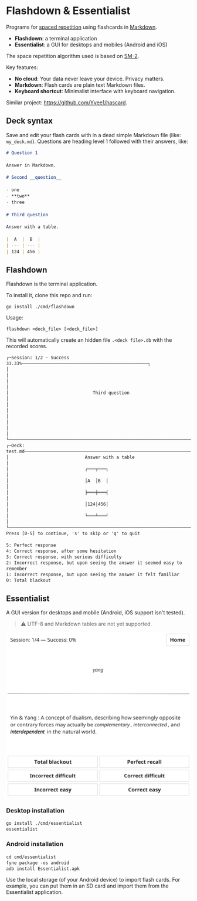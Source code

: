 # Flashdown & Essentialist

Programs for [spaced repetition][1] using flashcards in [Markdown][2].
- **Flashdown**: a terminal application
- **Essentialist**: a GUI for desktops and mobiles (Android and iOS)

The space repetition algorithm used is based on [SM-2][3].

Key features:

- **No cloud**: Your data never leave your device. Privacy matters.
- **Markdown**: Flash cards are plain text Markdown files.
- **Keyboard shortcut**: Minimalist interface with keyboard navigation.

Similar project: https://github.com/Yvee1/hascard.

[1]: https://en.wikipedia.org/wiki/Spaced_repetition
[2]: https://en.wikipedia.org/wiki/Markdown
[3]: https://en.wikipedia.org/wiki/SuperMemo.

## Deck syntax

Save and edit your flash cards with in a dead simple Markdown file (like:
`my_deck.md`). Questions are heading level 1 followed with their answers, like:

```markdown
# Question 1

Answer in Markdown.

# Second __question__

- one
- **two**
- three

# Third question

Answer with a table.

|  A  |  B  |
| --- | --- |
| 124 | 456 |
```

## Flashdown

Flashdown is the terminal application.

To install it, clone this repo and run:

```shell
go install ./cmd/flashdown
```

Usage:

```shell
flashdown <deck_file> [<deck_file>]
```

This will automatically create an hidden file `.<deck file>.db` with
the recorded scores.

```
┌─Session: 1/2 — Success 33.33%────────────────────────────────────────────────┐
│                                                                              │
│                                                                              │
│                                Third question                                │
│                                                                              │
│                                                                              │
│                                                                              │
└──────────────────────────────────────────────────────────────────────────────┘
┌─Deck: test.md────────────────────────────────────────────────────────────────┐
│                             Answer with a table                              │
│                             ┌───┬───┐                                        │
│                             │A  │B  │                                        │
│                             ╞═══╪═══╡                                        │
│                             │124│456│                                        │
│                             └───┴───┘                                        │
└──────────────────────────────────────────────────────────────────────────────┘
Press [0-5] to continue, 's' to skip or 'q' to quit

5: Perfect response
4: Correct response, after some hesitation
3: Correct response, with serious difficulty
2: Incorrect response, but upon seeing the answer it seemed easy to remember
1: Incorrect response, but upon seeing the answer it felt familiar
0: Total blackout
```

## Essentialist

A GUI version for desktops and mobile (Android, iOS support isn't tested).

> :warning: UTF-8 and Markdown tables are not yet supported.

![Screenshot](docs/essentialist-screenshot.png)

### Desktop installation

```shell
go install ./cmd/essentialist
essentialist
```

### Android installation

```shell
cd cmd/essentialist
fyne package -os android
adb install Essentialist.apk
```

Use the local storage (of your Android device) to import flash cards. For
example, you can put them in an SD card and import them from the Essentialist
application.
